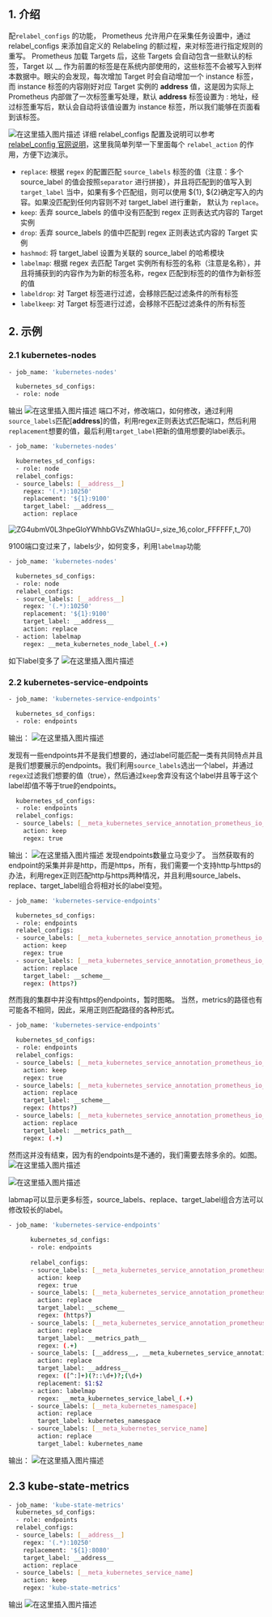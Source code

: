 ## 1. 介绍
配`relabel_configs` 的功能， Prometheus 允许用户在采集任务设置中，通过 relabel_configs 来添加自定义的 Relabeling 的额过程，来对标签进行指定规则的重写。 Prometheus 加载 Targets 后，这些 Targets 会自动包含一些默认的标签，Target 以 __ 作为前置的标签是在系统内部使用的，这些标签不会被写入到样本数据中。眼尖的会发现，每次增加 Target 时会自动增加一个 instance 标签，而 instance 标签的内容刚好对应 Target 实例的 __address__ 值，这是因为实际上 Prometheus 内部做了一次标签重写处理，默认 __address__ 标签设置为 <host>:<port> 地址，经过标签重写后，默认会自动将该值设置为 instance 标签，所以我们能够在页面看到该标签。

![在这里插入图片描述](https://i-blog.csdnimg.cn/blog_migrate/03fa3aa51615691047f15534169ba861.png)
 详细 relabel_configs 配置及说明可以参考  [relabel_config 官网说明](https://prometheus.io/docs/prometheus/latest/configuration/configuration/#relabel_config)，这里我简单列举一下里面每个 `relabel_action` 的作用，方便下边演示。

 - `replace`: 根据 `regex` 的配置匹配 `source_labels` 标签的值（注意：多个 source_label 的值会按照`separator` 进行拼接），并且将匹配到的值写入到 `target_label` 当中，如果有多个匹配组，则可以使用 ${1}, ${2}确定写入的内容。如果没匹配到任何内容则不对 target_label 进行重新， 默认为 `replace`。
 - `keep`: 丢弃 source_labels 的值中没有匹配到 regex 正则表达式内容的 Target 实例
 - `drop`: 丢弃 source_labels 的值中匹配到 regex 正则表达式内容的 Target 实例
 - `hashmod`:  将 target_label 设置为关联的 source_label 的哈希模块
 - `labelmap`: 根据 regex 去匹配 Target 实例所有标签的名称（注意是名称），并且将捕获到的内容作为为新的标签名称，regex 匹配到标签的的值作为新标签的值
 - `labeldrop`:  对 Target 标签进行过滤，会移除匹配过滤条件的所有标签
 - `labelkeep`: 对 Target 标签进行过滤，会移除不匹配过滤条件的所有标签
## 2. 示例
### 2.1 kubernetes-nodes
```bash
- job_name: 'kubernetes-nodes'

  kubernetes_sd_configs:
  - role: node
```
输出
![在这里插入图片描述](https://i-blog.csdnimg.cn/blog_migrate/65f9168ac9003331660d92d9c31eb0ab.png)
端口不对，修改端口，如何修改，通过利用`source_labels`匹配[__address__]的值，利用regex正则表达式匹配端口，然后利用`replacement`想要的值，最后利用`target_label`把新的值用想要的label表示。

```bash
- job_name: 'kubernetes-nodes'

  kubernetes_sd_configs:
  - role: node
  relabel_configs:
  - source_labels: [__address__]
    regex: '(.*):10250'
    replacement: '${1}:9100'
    target_label: __address__
    action: replace
```
![ZG4ubmV0L3hpeGloYWhhbGVsZWhlaGU=,size_16,color_FFFFFF,t_70)](https://i-blog.csdnimg.cn/blog_migrate/f41150bbb2f2a6aefe23a22156115ea3.png)

9100端口变过来了，labels少，如何变多，利用`labelmap`功能

```bash
- job_name: 'kubernetes-nodes'

  kubernetes_sd_configs:
  - role: node
  relabel_configs:
  - source_labels: [__address__]
    regex: '(.*):10250'
    replacement: '${1}:9100'
    target_label: __address__
    action: replace
  - action: labelmap
    regex: __meta_kubernetes_node_label_(.+)
```
如下label变多了
![在这里插入图片描述](https://i-blog.csdnimg.cn/blog_migrate/7638a7e39edc439bc0b6954ad6b8efb7.png)
### 2.2 kubernetes-service-endpoints

```bash
- job_name: 'kubernetes-service-endpoints'

  kubernetes_sd_configs:
  - role: endpoints
```
输出：
![在这里插入图片描述](https://i-blog.csdnimg.cn/blog_migrate/f1e8a3591f1f9ec9f62c0063b0cc6a51.png)

发现有一些endpoints并不是我们想要的，通过label可能匹配一类有共同特点并且是我们想要展示的endpoints。我们利用`source_labels`选出一个label，并通过`regex`过滤我们想要的值（true），然后通过`keep`舍弃没有这个label并且等于这个label却值不等于true的endpoints。

```bash
  kubernetes_sd_configs:
  - role: endpoints
  relabel_configs:
  - source_labels: [__meta_kubernetes_service_annotation_prometheus_io_scrape]
    action: keep
    regex: true
```

输出：
![在这里插入图片描述](https://i-blog.csdnimg.cn/blog_migrate/09dae712b71eaab5465bd1a780b14394.png)
发现endpoints数量立马变少了。
当然获取有的endpoint的采集并非是http，而是https，所有，我们需要一个支持http与https的办法，利用regex正则匹配http与https两种情况，并且利用source_labels、replace、target_label组合将相对长的label变短。

```bash
- job_name: 'kubernetes-service-endpoints'

  kubernetes_sd_configs:
  - role: endpoints
  relabel_configs:
  - source_labels: [__meta_kubernetes_service_annotation_prometheus_io_scrape]
    action: keep
    regex: true
  - source_labels: [__meta_kubernetes_service_annotation_prometheus_io_scheme]
    action: replace
    target_label: __scheme__
    regex: (https?)
```
然而我的集群中并没有https的endpoints，暂时图略。
当然，metrics的路径也有可能各不相同，因此，采用正则匹配路径的各种形式。

```bash
- job_name: 'kubernetes-service-endpoints'

  kubernetes_sd_configs:
  - role: endpoints
  relabel_configs:
  - source_labels: [__meta_kubernetes_service_annotation_prometheus_io_scrape]
    action: keep
    regex: true
  - source_labels: [__meta_kubernetes_service_annotation_prometheus_io_scheme]
    action: replace
    target_label: __scheme__
    regex: (https?)
  - source_labels: [__meta_kubernetes_service_annotation_prometheus_io_path]
    action: replace
    target_label: __metrics_path__
    regex: (.+)
```
然而这并没有结束，因为有的endpoints是不通的，我们需要去除多余的。如图。
![在这里插入图片描述](https://i-blog.csdnimg.cn/blog_migrate/c64fc533fd5f1e3c8771ff650a432368.png)





![在这里插入图片描述](https://i-blog.csdnimg.cn/blog_migrate/ff48576eb84e8020e429bf75c35baba7.png)

labmap可以显示更多标签，source_labels、replace、target_label组合方法可以修改较长的label。
```bash
- job_name: 'kubernetes-service-endpoints'
    
      kubernetes_sd_configs:
      - role: endpoints
    
      relabel_configs:
      - source_labels: [__meta_kubernetes_service_annotation_prometheus_io_scrape]
        action: keep
        regex: true
      - source_labels: [__meta_kubernetes_service_annotation_prometheus_io_scheme]
        action: replace
        target_label: __scheme__
        regex: (https?)
      - source_labels: [__meta_kubernetes_service_annotation_prometheus_io_path]
        action: replace
        target_label: __metrics_path__
        regex: (.+)
      - source_labels: [__address__, __meta_kubernetes_service_annotation_prometheus_io_port]
        action: replace
        target_label: __address__
        regex: ([^:]+)(?::\d+)?;(\d+)
        replacement: $1:$2
      - action: labelmap
        regex: __meta_kubernetes_service_label_(.+)
      - source_labels: [__meta_kubernetes_namespace]
        action: replace
        target_label: kubernetes_namespace
      - source_labels: [__meta_kubernetes_service_name]
        action: replace
        target_label: kubernetes_name
```
输出：
![在这里插入图片描述](https://i-blog.csdnimg.cn/blog_migrate/9622b62d621cdea3606f5d9ca0cc4cd2.png)
## 2.3 kube-state-metrics

```bash
- job_name: 'kube-state-metrics'
  kubernetes_sd_configs:
  - role: endpoints
  relabel_configs:
  - source_labels: [__address__]
    regex: '(.*):10250'
    replacement: '${1}:8080'
    target_label: __address__
    action: replace
  - source_labels: [__meta_kubernetes_service_name]
    action: keep
    regex: 'kube-state-metrics'
```
输出
![在这里插入图片描述](https://i-blog.csdnimg.cn/blog_migrate/3d336a83b5be0410cf023c0f14698578.png)

